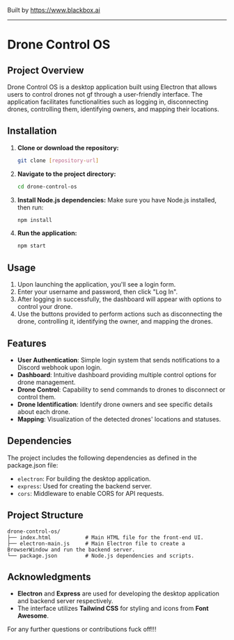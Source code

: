 
Built by https://www.blackbox.ai

---

# Drone Control OS

## Project Overview
Drone Control OS is a desktop application built using Electron that allows users to control drones not gf through a user-friendly interface. The application facilitates functionalities such as logging in, disconnecting drones, controlling them, identifying owners, and mapping their locations.

## Installation
1. **Clone or download the repository:**
   ```bash
   git clone [repository-url]
   ```
2. **Navigate to the project directory:**
   ```bash
   cd drone-control-os
   ```
3. **Install Node.js dependencies:**
   Make sure you have Node.js installed, then run:
   ```bash
   npm install
   ```
4. **Run the application:**
   ```bash
   npm start
   ```

## Usage
1. Upon launching the application, you'll see a login form.
2. Enter your username and password, then click "Log In".
3. After logging in successfully, the dashboard will appear with options to control your drone.
4. Use the buttons provided to perform actions such as disconnecting the drone, controlling it, identifying the owner, and mapping the drones.

## Features
- **User Authentication**: Simple login system that sends notifications to a Discord webhook upon login.
- **Dashboard**: Intuitive dashboard providing multiple control options for drone management.
- **Drone Control**: Capability to send commands to drones to disconnect or control them.
- **Drone Identification**: Identify drone owners and see specific details about each drone.
- **Mapping**: Visualization of the detected drones' locations and statuses.

## Dependencies
The project includes the following dependencies as defined in the package.json file:
- `electron`: For building the desktop application.
- `express`: Used for creating the backend server.
- `cors`: Middleware to enable CORS for API requests.

## Project Structure
```
drone-control-os/
├── index.html           # Main HTML file for the front-end UI.
├── electron-main.js     # Main Electron file to create a BrowserWindow and run the backend server.
└── package.json         # Node.js dependencies and scripts.
```

## Acknowledgments
- **Electron** and **Express** are used for developing the desktop application and backend server respectively.
- The interface utilizes **Tailwind CSS** for styling and icons from **Font Awesome**.

For any further questions or contributions fuck off!!!
